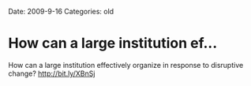Date: 2009-9-16
Categories: old

# How can a large institution ef...

How can a large institution effectively organize in response to disruptive change? <a href="http://bit.ly/XBnSj" rel="nofollow">http://bit.ly/XBnSj</a>
